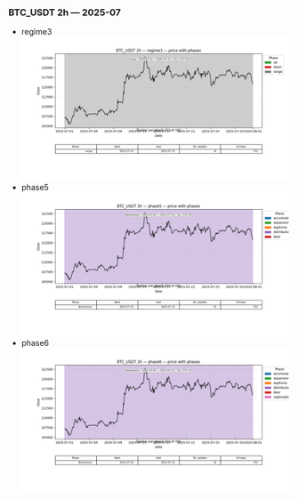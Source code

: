 ### BTC_USDT 2h — 2025-07

- regime3
![BTC_USDT_2h_regime3_2025-07_phase_price.png](outputs/fourier/phase_monthly/BTC_USDT/2h/2025/2025-07/BTC_USDT_2h_regime3_2025-07_phase_price.png)
- phase5
![BTC_USDT_2h_phase5_2025-07_phase_price.png](outputs/fourier/phase_monthly/BTC_USDT/2h/2025/2025-07/BTC_USDT_2h_phase5_2025-07_phase_price.png)
- phase6
![BTC_USDT_2h_phase6_2025-07_phase_price.png](outputs/fourier/phase_monthly/BTC_USDT/2h/2025/2025-07/BTC_USDT_2h_phase6_2025-07_phase_price.png)
